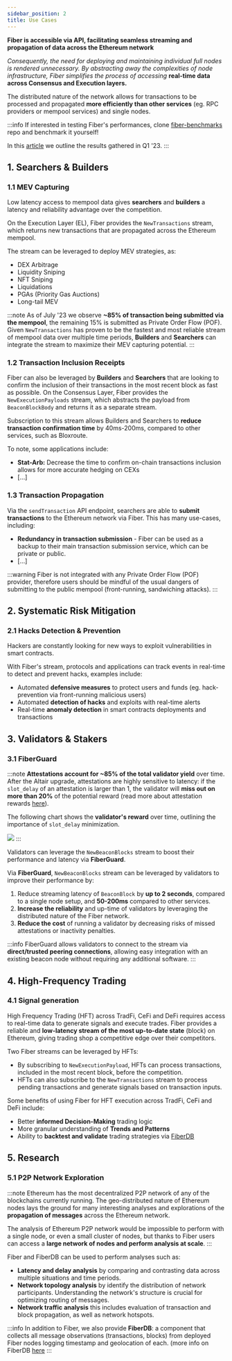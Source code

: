 ```yaml
---
sidebar_position: 2
title: Use Cases
---
```

**Fiber is accessible via API, facilitating seamless streaming and propagation of data across the Ethereum network**

_Consequently, the need for deploying and maintaining individual full nodes is rendered unnecessary.
By abstracting away the complexities of node infrastructure, Fiber simplifies the process of accessing_ **real-time data
across Consensus and Execution layers.**

The distributed nature of the network allows for transactions to be processed and propagated **more efficiently than other services** (eg. RPC providers or mempool services) and single nodes.

:::info
If interested in testing Fiber's performances, clone [fiber-benchmarks](https://github.com/chainbound/fiber-benchmarks) repo and benchmark it yourself!

In this [article](https://fiber.chainbound.io/blog/fiber-vs-bloxroute) we outline the results gathered in Q1 '23.
:::

## 1. Searchers & Builders

### 1.1 MEV Capturing
Low latency access to mempool data gives **searchers** and **builders** a latency and reliability advantage over the competition.

On the Execution Layer (EL), Fiber provides the `NewTransactions` stream, which returns new transactions that are propagated across the Ethereum mempool.

The stream can be leveraged to deploy MEV strategies, as:
* DEX Arbitrage
* Liquidity Sniping
* NFT Sniping
* Liquidations
* PGAs (Priority Gas Auctions)
* Long-tail MEV

:::note
As of July '23 we observe **~85% of transaction being submitted via the mempool**, the remaining 15% is submitted as Private
Order Flow (POF). Given `NewTransactions` has proven to be the fastest and most reliable stream of mempool data over multiple time periods,
**Builders** and **Searchers** can integrate the stream to maximize their MEV capturing potential.
:::

### 1.2 Transaction Inclusion Receipts
Fiber can also be leveraged by **Builders** and **Searchers** that are looking to confirm the inclusion of their transactions in the most recent block as fast as possible.
On the Consensus Layer, Fiber provides the `NewExecutionPayloads` stream, which abstracts the payload from `BeaconBlockBody` and returns it as a separate stream.

Subscription to this stream allows Builders and Searchers to **reduce transaction confirmation time** by 40ms-200ms, compared to other services, such as Bloxroute.

To note, some applications include:
* **Stat-Arb:** Decrease the time to confirm on-chain transactions inclusion allows for more accurate hedging on CEXs
* [...]

### 1.3 Transaction Propagation
Via the `sendTransaction` API endpoint, searchers are able to **submit transactions** to the Ethereum network via Fiber.
This has many use-cases, including:
* **Redundancy in transaction submission** - Fiber can be used as a backup to their main transaction submission service, which can be private or public.
* [...]

:::warning
Fiber is not integrated with any Private Order Flow (POF) provider, therefore users should be mindful of the usual dangers of submitting to the public mempool (front-running, sandwiching attacks).
:::

## 2. Systematic Risk Mitigation
### 2.1 Hacks Detection & Prevention
Hackers are constantly looking for new ways to exploit vulnerabilities in smart contracts.

With Fiber's stream, protocols and applications can track events in real-time to detect and prevent hacks, examples include:
* Automated **defensive measures** to protect users and funds (eg. hack-prevention via front-running malicious users)
* Automated **detection of hacks** and exploits with real-time alerts
* Real-time **anomaly detection** in smart contracts deployments and transactions

## 3. Validators & Stakers
### 3.1 FiberGuard
:::note
**Attestations account for ~85% of the total validator yield** over time. After the Altair upgrade, attestations are highly sensitive to latency:
if the `slot_delay` of an attestation is larger than 1, the validator will **miss out on more than 20%** of the potential reward
(read more about attestation rewards [here](https://eth2book.info/capella/part2/incentives/rewards/)).

The following chart shows the **validator's reward** over time, outlining the importance of `slot_delay` minimization.

![](/img/validators_reward.png)
:::

Validators can leverage the `NewBeaconBlocks` stream to boost their performance and latency via **FiberGuard**.

Via **FiberGuard**, `NewBeaconBlocks` stream can be leveraged by validators to improve their performance by:
1. Reduce streaming latency of `BeaconBlock` by **up to 2 seconds**, compared to a single node setup, and **50-200ms** compared to other services.
2. **Increase the reliability** and up-time of validators by leveraging the distributed nature of the Fiber network.
3. **Reduce the cost** of running a validator by decreasing risks of missed attestations or inactivity penalties.

:::info
FiberGuard allows validators to connect to the stream via **direct/trusted peering connections**, allowing easy integration with an existing beacon node
without requiring any additional software.
:::

## 4. High-Frequency Trading
### 4.1 Signal generation
High Frequency Trading (HFT) across TradFi, CeFi and DeFi requires access to real-time data to generate signals and execute trades.
Fiber provides a reliable and **low-latency stream of the most up-to-date state** (block) on Ethereum, giving trading shop a competitive edge over their competitors.

Two Fiber streams can be leveraged by HFTs:
* By subscribing to `NewExecutionPayload`, HFTs can process transactions, included in the most recent block, before the competition.
* HFTs can also subscribe to the `NewTransactions` stream to process pending transactions and generate signals based on transaction inputs.

Some benefits of using Fiber for HFT execution across TradFi, CeFi and DeFi include:
* Better **informed Decision-Making** trading logic
* More granular understanding of **Trends and Patterns**
* Ability to **backtest and validate** trading strategies via [FiberDB](./fiberdb.md)

## 5. Research
### 5.1 P2P Network Exploration
:::note
Ethereum has the most decentralized P2P network of any of the blockchains currently running.
The geo-distributed nature of Ethereum nodes lays the ground for many interesting
analyses and explorations of the **propagation of messages** across the Ethereum network.

The analysis of Ethereum P2P network would be impossible to perform with a single node, or even a small cluster of nodes, but thanks to Fiber
users can access a **large network of nodes and perform analysis at scale**.
:::

Fiber and FiberDB can be used to perform analyses such as:
* **Latency and delay analysis** by comparing and contrasting data across multiple situations and time periods.
* **Network topology analysis** by identify the distribution of network participants. Understanding the network's structure is crucial for optimizing routing of messages.
* **Network traffic analysis** this includes evaluation of transaction and block propagation, as well as network hotspots.

:::info
In addition to Fiber, we also provide **FiberDB**: a component that collects all message observations (transactions, blocks) from deployed Fiber nodes
logging timestamp and geolocation of each. (more info on FiberDB [here](/docs/fiberdb)
:::
